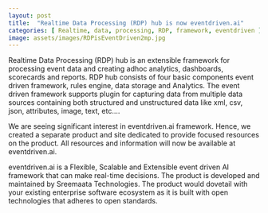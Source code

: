 ```yaml
---
layout: post
title:  "Realtime Data Processing (RDP) hub is now eventdriven.ai"
categories: [ Realtime, data, processing, RDP, framework, eventdriven ]
image: assets/images/RDPisEventDriven2mp.jpg
---
```

Realtime Data Processing (RDP) hub is an extensible framework for processing event data and creating adhoc analytics, dashboards, scorecards and reports. RDP hub consists of four basic components event driven framework, rules engine, data storage and Analytics. The event driven framework supports plugin for capturing data from multiple data sources containing both structured and unstructured data like xml, csv, json, attributes, image, text, etc....

We are seeing significant interest in eventdriven.ai framework. Hence, we created a separate product and site dedicated to provide focused resources on the product. All resources and information will now be available at eventdriven.ai. 

eventdriven.ai is a Flexible, Scalable and Extensible event driven AI framework that can make real-time decisions. The product is developed and maintained by Sreemaata Technologies. The product would dovetail with your existing enterprise software ecosystem as it is built with open technologies that adheres to open standards.
